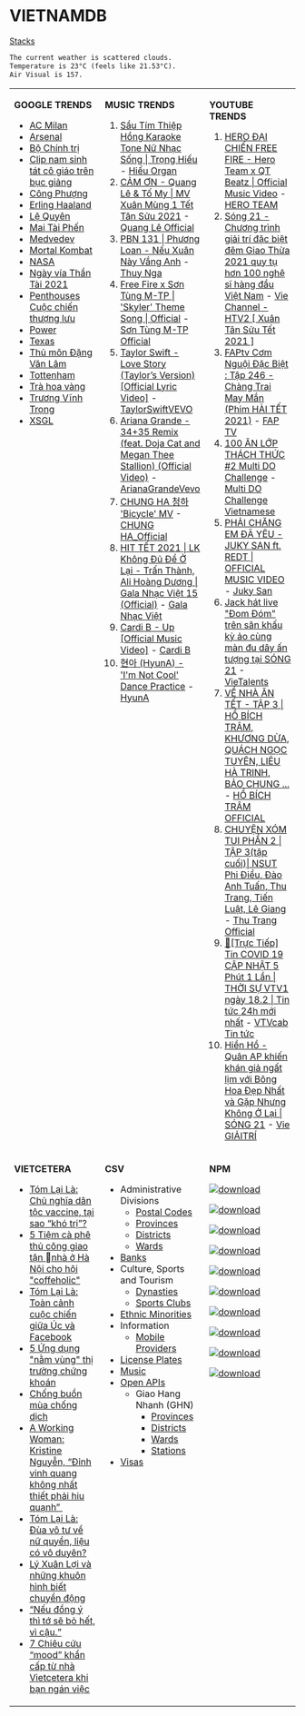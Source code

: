 # VIETNAMDB

[Stacks](docs/stacks)

```txt
The current weather is scattered clouds.
Temperature is 23°C (feels like 21.53°C).
Air Visual is 157.
```

<table style="width:100%"><tbody style="width:100%"><tr><td valign="top" width="33%">

**GOOGLE TRENDS**

- [AC Milan](https://www.google.com/search?q=AC%20Milan)
- [Arsenal](https://www.google.com/search?q=Arsenal)
- [Bộ Chính trị](https://www.google.com/search?q=B%E1%BB%99%20Ch%C3%ADnh%20tr%E1%BB%8B)
- [Clip nam sinh tát cô giáo trên bục giảng](https://www.google.com/search?q=Clip%20nam%20sinh%20t%C3%A1t%20c%C3%B4%20gi%C3%A1o%20tr%C3%AAn%20b%E1%BB%A5c%20gi%E1%BA%A3ng)
- [Công Phượng](https://www.google.com/search?q=C%C3%B4ng%20Ph%C6%B0%E1%BB%A3ng)
- [Erling Haaland](https://www.google.com/search?q=Erling%20Haaland)
- [Lệ Quyên](https://www.google.com/search?q=L%E1%BB%87%20Quy%C3%AAn)
- [Mai Tài Phến](https://www.google.com/search?q=Mai%20T%C3%A0i%20Ph%E1%BA%BFn)
- [Medvedev](https://www.google.com/search?q=Medvedev)
- [Mortal Kombat](https://www.google.com/search?q=Mortal%20Kombat)
- [NASA](https://www.google.com/search?q=NASA)
- [Ngày vía Thần Tài 2021](https://www.google.com/search?q=Ng%C3%A0y%20v%C3%ADa%20Th%E1%BA%A7n%20T%C3%A0i%202021)
- [Penthouses Cuộc chiến thượng lưu](https://www.google.com/search?q=Penthouses%20Cu%E1%BB%99c%20chi%E1%BA%BFn%20th%C6%B0%E1%BB%A3ng%20l%C6%B0u)
- [Power](https://www.google.com/search?q=Power)
- [Texas](https://www.google.com/search?q=Texas)
- [Thủ môn Đặng Văn Lâm](https://www.google.com/search?q=Th%E1%BB%A7%20m%C3%B4n%20%C4%90%E1%BA%B7ng%20V%C4%83n%20L%C3%A2m)
- [Tottenham](https://www.google.com/search?q=Tottenham)
- [Trà hoa vàng](https://www.google.com/search?q=Tr%C3%A0%20hoa%20v%C3%A0ng)
- [Trương Vĩnh Trọng](https://www.google.com/search?q=Tr%C6%B0%C6%A1ng%20V%C4%A9nh%20Tr%E1%BB%8Dng)
- [XSGL](https://www.google.com/search?q=XSGL)

</td><td valign="top" width="33%">

**MUSIC TRENDS**

01. [Sầu Tím Thiệp Hồng Karaoke Tone Nữ Nhạc Sống | Trọng Hiếu](https://www.youtube.com/watch?v=BRMjeHz412Q) - [Hiếu Organ](https://www.youtube.com/channel/UCWEYgC77_ZlbDxStQyzOwfA)
02. [CẢM ƠN - Quang Lê & Tố My | MV Xuân Mùng 1 Tết Tân Sửu 2021](https://www.youtube.com/watch?v=SeQ1H0oQCPE) - [Quang Lê Official](https://www.youtube.com/channel/UCNqz53FCc3mUg5NyzHxsXGQ)
03. [PBN 131 | Phương Loan - Nếu Xuân Này Vắng Anh](https://www.youtube.com/watch?v=IvkgmzWH_wk) - [Thuy Nga](https://www.youtube.com/channel/UC7nMrW3baKp0dA5Tz9ulVYQ)
04. [Free Fire x Sơn Tùng M-TP | 'Skyler' Theme Song |  Official](https://www.youtube.com/watch?v=kKL3x0W2GiQ) - [Sơn Tùng M-TP Official](https://www.youtube.com/channel/UClyA28-01x4z60eWQ2kiNbA)
05. [Taylor Swift - Love Story (Taylor’s Version) [Official Lyric Video]](https://www.youtube.com/watch?v=aXzVF3XeS8M) - [TaylorSwiftVEVO](https://www.youtube.com/channel/UCANLZYMidaCbLQFWXBC95Jg)
06. [Ariana Grande - 34+35 Remix (feat. Doja Cat and Megan Thee Stallion) (Official Video)](https://www.youtube.com/watch?v=ssq6X6alZ3w) - [ArianaGrandeVevo](https://www.youtube.com/channel/UC0VOyT2OCBKdQhF3BAbZ-1g)
07. [CHUNG HA 청하 'Bicycle' MV](https://www.youtube.com/watch?v=_waD9YW8Pa8) - [CHUNG HA_Official](https://www.youtube.com/channel/UC9Gxb0gMCh3EPIDLQXeQUog)
08. [HIT TẾT 2021 | LK Không Đủ Để Ở Lại - Trấn Thành, Ali Hoàng Dương | Gala Nhạc Việt 15 (Official)](https://www.youtube.com/watch?v=hOOh92Ixc4U) - [Gala Nhạc Việt](https://www.youtube.com/channel/UC8MC0KhiRcvBsMkcjmDf4mg)
09. [Cardi B - Up [Official Music Video]](https://www.youtube.com/watch?v=rCiBgLOcuKU) - [Cardi B](https://www.youtube.com/channel/UCxMAbVFmxKUVGAll0WVGpFw)
10. [현아 (HyunA) - 'I'm Not Cool' Dance Practice](https://www.youtube.com/watch?v=sbu_4j_wfsQ) - [HyunA](https://www.youtube.com/channel/UC0uTcuuOtUFwtn9aKUVGjXg)

</td><td valign="top" width="33%">

**YOUTUBE TRENDS**

01. [HERO ĐẠI CHIẾN FREE FIRE - Hero Team x QT Beatz | Official Music Video](https://www.youtube.com/watch?v=KCzq4aa0wbw) - [HERO TEAM](https://www.youtube.com/channel/UC4uf1-QJkwH-9T5ejvncxIA)
02. [Sóng 21 - Chương trình giải trí đặc biệt đêm Giao Thừa 2021 quy tụ hơn 100 nghệ sĩ hàng đầu Việt Nam](https://www.youtube.com/watch?v=CHaRCw5ccuA) - [Vie Channel - HTV2 [ Xuân Tân Sửu Tết 2021 ]](https://www.youtube.com/channel/UCkna2OcuN1E6u5I8GVtdkOw)
03. [FAPtv Cơm Nguội Đặc Biệt : Tập 246 - Chàng Trai May Mắn (Phim HÀI TẾT 2021)](https://www.youtube.com/watch?v=GKRppaLQrI8) - [FAP TV](https://www.youtube.com/channel/UC0jDoh3tVXCaqJ6oTve8ebA)
04. [100 ĂN LỚP THÁCH THỨC #2 Multi DO Challenge](https://www.youtube.com/watch?v=M7rMwAHbkOA) - [Multi DO Challenge Vietnamese](https://www.youtube.com/channel/UC3ZxI9t1wW-Re_XCG66cphA)
05. [PHẢI CHĂNG EM ĐÃ YÊU - JUKY SAN ft. REDT | OFFICIAL MUSIC VIDEO](https://www.youtube.com/watch?v=O81_4VAson4) - [Juky San](https://www.youtube.com/channel/UC78x4PoknbPpD4KkeoVaKZQ)
06. [Jack hát live "Đom Đóm" trên sân khấu kỳ ảo cùng màn đu dây ấn tượng tại SÓNG 21](https://www.youtube.com/watch?v=mSXNodTt6bw) - [VieTalents](https://www.youtube.com/channel/UCBVSuk_f8ZCPIQ_KwXEGWFw)
07. [VỀ NHÀ ĂN TẾT - TẬP 3 | HỒ BÍCH TRÂM, KHƯƠNG DỪA, QUÁCH NGỌC TUYÊN, LIÊU HÀ TRINH, BẢO CHUNG ...](https://www.youtube.com/watch?v=fVEVV6tW1Uo) - [HỒ BÍCH TRÂM OFFICIAL](https://www.youtube.com/channel/UC6nDGvumjOoV-_Kh8XRWoCw)
08. [CHUYỆN XÓM TUI PHẦN 2 | TẬP 3(tập cuối)| NSUT Phi Điểu, Đào Anh Tuấn, Thu Trang, Tiến Luật, Lê Giang](https://www.youtube.com/watch?v=r3ARBhMk_g4) - [Thu Trang Official](https://www.youtube.com/channel/UCsKKnea8eV-SG8P7b2DM2OQ)
09. [🔴[Trực Tiếp] Tin COVID 19 CẬP NHẬT 5 Phút 1 Lần | THỜI SỰ VTV1 ngày 18.2 | Tin tức 24h mới nhất](https://www.youtube.com/watch?v=fIxXA0I_UI8) - [VTVcab Tin tức](https://www.youtube.com/channel/UCnLu_gk-FZF7Jt5KoVQU52Q)
10. [Hiền Hồ - Quân AP khiến khán giả ngất lịm với Bông Hoa Đẹp Nhất và Gặp Nhưng Không Ở Lại | SÓNG 21](https://www.youtube.com/watch?v=5MzfUwXwY2Y) - [Vie GIẢITRÍ](https://www.youtube.com/channel/UC2Lgi2uPsOcCVF3imz7l2mg)

</td></tr><tr><td valign="top" width="33%">

**VIETCETERA**

- [Tóm Lại Là: Chủ nghĩa dân tộc vaccine, tại sao “khó trị”?](https://vietcetera.com/vn/tom-lai-la-chu-nghia-dan-toc-vaccine-tai-sao-kho-tri)
- [5 Tiệm cà phê thủ công giao tận nhà ở Hà Nội cho hội "coffeholic"](https://vietcetera.com/vn/5-tiem-ca-phe-thu-cong-giao-tan-nha-o-ha-noi-cho-hoi-coffeholic)
- [Tóm Lại Là: Toàn cảnh cuộc chiến giữa Úc và Facebook](https://vietcetera.com/vn/tom-lai-la-toan-canh-cuoc-chien-giua-uc-va-facebook)
- [5 Ứng dụng "nằm vùng" thị trường chứng khoán](https://vietcetera.com/vn/5-ung-dung-nam-vung-thi-truong-chung-khoan)
- [Chống buồn mùa chống dịch](https://vietcetera.com/vn/chong-buon-mua-chong-dich)
- [A Working Woman: Kristine Nguyễn, “Đỉnh vinh quang không nhất thiết phải hiu quạnh” ](https://vietcetera.com/vn/a-working-woman-kristine-nguyen-dinh-vinh-quang-khong-nhat-thiet-phai-hiu-quanh)
- [Tóm Lại Là: Đùa vô tư về nữ quyền, liệu có vô duyên?](https://vietcetera.com/vn/tom-lai-la-dua-vo-tu-hoa-vo-duyen)
- [Lý Xuân Lợi và những khuôn hình biết chuyển động](https://vietcetera.com/vn/ly-xuan-loi-va-nhung-khuon-hinh-biet-chuyen-dong)
- [“Nếu đồng ý thì tớ sẽ bỏ hết, vì cậu.”](https://vietcetera.com/vn/neu-dong-y-thi-to-se-bo-het-vi-cau)
- [7 Chiêu cứu “mood” khẩn cấp từ nhà Vietcetera khi bạn ngán việc](https://vietcetera.com/vn/bi-quyet-cuu-vien-khan-cap-cho-nhung-ngay-mat-mood-lam-viec)

</td><td valign="top" width="33%">

**CSV**

- Administrative Divisions
  - [Postal Codes](docs/administrative-divisions/postal-codes.csv)
  - [Provinces](docs/administrative-divisions/provinces.csv)
  - [Districts](docs/administrative-divisions/districts.csv)
  - [Wards](docs/administrative-divisions/wards.csv)
- [Banks](docs/banks/banks.csv)
- Culture, Sports and Tourism
  - [Dynasties](docs/cst/culture/dynasties.csv)
  - [Sports Clubs](docs/cst/sports/clubs.csv)
- [Ethnic Minorities](docs/ethnic-minorities/ethnic-minorities.csv)
- Information
  - [Mobile Providers](docs/information/mobile-providers.csv)
- [License Plates](docs/license-plates/license-plates.csv)
- [Music](docs/music/artists.csv)
- [Open APIs](docs/open-apis/open-apis.csv)
  - Giao Hang Nhanh (GHN)
    - [Provinces](docs/open-apis/ghn/provinces.csv)
    - [Districts](docs/open-apis/ghn/districts.csv)
    - [Wards](docs/open-apis/ghn/wards.csv)
    - [Stations](docs/open-apis/ghn/stations.csv)
- [Visas](docs/visas/visas.csv)

</td><td valign="top" width="33%">

**NPM**

[![download](https://img.shields.io/npm/dm/giaohangnhanh.svg?style=flat&label=giaohangnhanh+%28download%29)](https://www.npmjs.com/package/giaohangnhanh)

[![download](https://img.shields.io/npm/dm/onepay.svg?style=flat&label=onepay+%28download%29)](https://www.npmjs.com/package/onepay)

[![download](https://img.shields.io/npm/dm/vietcetera.svg?style=flat&label=vietcetera+%28download%29)](https://www.npmjs.com/package/vietcetera)

[![download](https://img.shields.io/npm/dm/vietnambanks.svg?style=flat&label=vietnambanks+%28download%29)](https://www.npmjs.com/package/vietnambanks)

[![download](https://img.shields.io/npm/dm/vietnamgovernment.svg?style=flat&label=vietnamgovernment+%28download%29)](https://www.npmjs.com/package/vietnamgovernment)

[![download](https://img.shields.io/npm/dm/vietnamnews.svg?style=flat&label=vietnamnews+%28download%29)](https://www.npmjs.com/package/vietnamnews)

[![download](https://img.shields.io/npm/dm/vnapis.svg?style=flat&label=vnapis+%28download%29)](https://www.npmjs.com/package/vnapis)

[![download](https://img.shields.io/npm/dm/vnpay.svg?style=flat&label=vnpay+%28download%29)](https://www.npmjs.com/package/vnpay)

[![download](https://img.shields.io/npm/dm/vtcpay.svg?style=flat&label=vtcpay+%28download%29)](https://www.npmjs.com/package/vtcpay)

[![download](https://img.shields.io/npm/dm/zalopay.svg?style=flat&label=zalopay+%28download%29)](https://www.npmjs.com/package/zalopay)

</td></tr></tbody></table>
